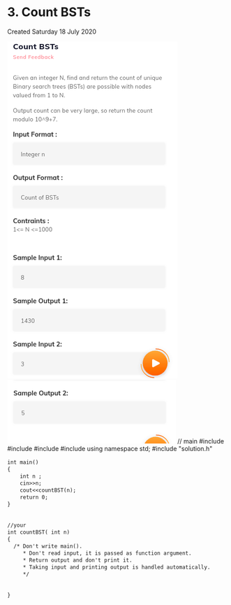 # 3. Count BSTs
Created Saturday 18 July 2020

![](./3._Count_BSTs_-_80/pasted_image.png)
![](./3._Count_BSTs_-_80/pasted_image001.png)
	// main
	#include <cmath>
	#include <cstdio>
	#include <iostream>
	#include <algorithm>
	using namespace std;
	#include "solution.h"
	
	
	
	
	int main()
	{
		int n ;
		cin>>n;
		cout<<countBST(n);
		return 0;
	}
	
	
	//your 
	int countBST( int n)
	{
	  /* Don't write main().
	     * Don't read input, it is passed as function argument.
	     * Return output and don't print it.
	     * Taking input and printing output is handled automatically.
	     */
	    
	
	}

